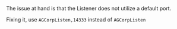 The issue at hand is that the Listener does not utilize a default port.

Fixing it, use `AGCorpListen,14333` instead of `AGCorpListen`

